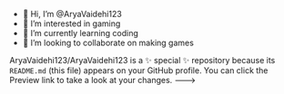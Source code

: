 - 👋 Hi, I’m @AryaVaidehi123
- 👀 I’m interested in gaming
- 🌱 I’m currently learning coding
- 💞️ I’m looking to collaborate on making games

AryaVaidehi123/AryaVaidehi123 is a ✨ special ✨ repository because its `README.md` (this file) appears on your GitHub profile.
You can click the Preview link to take a look at your changes.
--->
